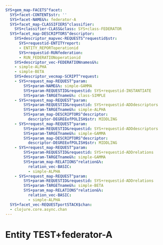 ```yaml
---
SYS+gem_map-FACETS^facet:
  SYS+facet-CONTENT$str: ''
  SYS+facet-NAME&%: federator-A
  SYS+facet_map-CLASSIFIERS^classifier:
    SYS+classifier-CLASS&class: SYS+class-FEDERATOR
  SYS+facet_map-DESCRIPTORS^descriptor:
    SYS+descriptor_mapvec-REQUESTS^requestid$str:
      SYS+requestid-ENTITYreport:
      - ENTITY_REPORToperationid
      SYS+requestid-RUNfederation:
      - RUN_FEDERATIONoperationid
    SYS+descriptor_vec-FEDERATIONnames&%:
    - simple-ALPHA
    - simple-BETA
    SYS+descriptor_vecmap-SCRIPT^request:
    - SYS+request_map-REQUEST^param:
        SYS+param-NAME&%: simple-GAMMA
        SYS+param-REQUESTID&requestid: SYS+requestid-INSTANTIATE
        SYS+param-TARGETname&%: class-SIMPLE
    - SYS+request_map-REQUEST^param:
        SYS+param-REQUESTID&requestid: SYS+requestid-ADDdescriptors
        SYS+param-TARGETname&%: simple-ALPHA
        SYS+param_map-DESCRIPTORS^descriptor:
          descriptor-DEGREEofPOLISH$str: MIDDLING
    - SYS+request_map-REQUEST^param:
        SYS+param-REQUESTID&requestid: SYS+requestid-ADDdescriptors
        SYS+param-TARGETname&%: simple-GAMMA
        SYS+param_map-DESCRIPTORS^descriptor:
          descriptor-DEGREEofPOLISH$str: MIDDLING
    - SYS+request_map-REQUEST^param:
        SYS+param-REQUESTID&requestid: SYS+requestid-ADDrelations
        SYS+param-TARGETname&%: simple-GAMMA
        SYS+param_map-RELATIONS^relation&%:
          relation_vec-BASIC:
          - simple-ALPHA
    - SYS+request_map-REQUEST^param:
        SYS+param-REQUESTID&requestid: SYS+requestid-ADDrelations
        SYS+param-TARGETname&%: simple-BETA
        SYS+param_map-RELATIONS^relation&%:
          relation_vec-BASIC:
          - simple-ALPHA
  SYS+facet_vec-REQUESTportSTACK$chan:
  - clojure.core.async.chan
---
```

# Entity TEST+federator-A

